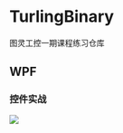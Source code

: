 # TurlingBinary

图灵工控一期课程练习仓库

## WPF

### 控件实战

![](C:\Users\19816\AppData\Roaming\marktext\images\2024-10-28-21-09-50-image.png)
